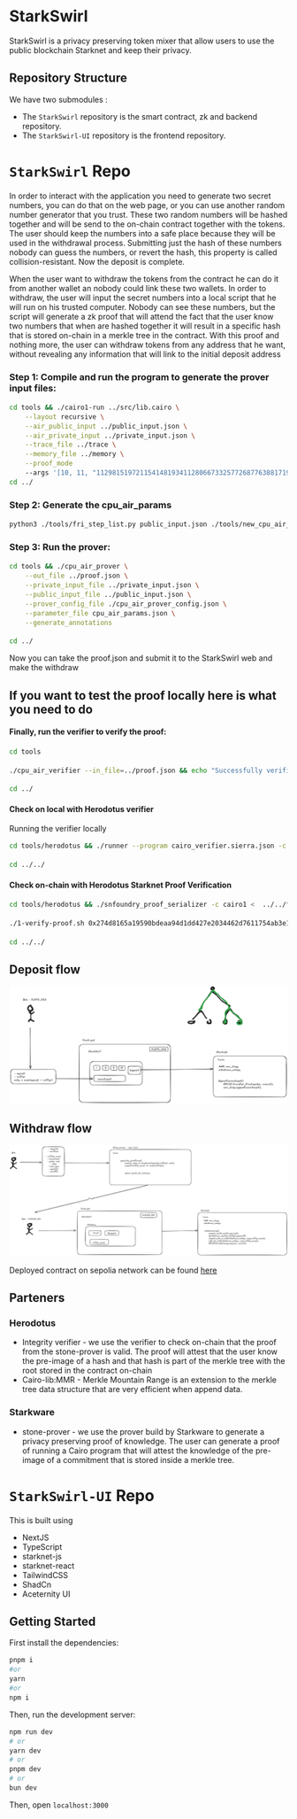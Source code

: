 # StarkSwirl

StarkSwirl is a privacy preserving token mixer that allow users to use the public blockchain Starknet and keep their privacy.


## Repository Structure
We have two submodules :
- The `StarkSwirl` repository is the smart contract, zk and backend repository.
- The `StarkSwirl-UI` repository is the frontend repository.


# `StarkSwirl` Repo

In order to interact with the application you need to generate two secret numbers, you can do that on the web page, or you can use another random number generator that you trust. These two random numbers will be hashed together and will be send to the on-chain contract together with the tokens. The user should keep the numbers into a safe place because they will be used in the withdrawal process. Submitting just the hash of these numbers nobody can guess the numbers, or revert the hash, this property is called collision-resistant. Now the deposit is complete.

When the user want to withdraw the tokens from the contract he can do it from another wallet an nobody could link these two wallets. In order to withdraw, the user will input the secret numbers into a local script that he will run on his trusted computer. Nobody can see these numbers, but the script will generate a zk proof that will attend the fact that the user know two numbers that when are hashed together it will result in a specific hash that is stored on-chain in a merkle tree in the contract.
With this proof and nothing more, the user can withdraw tokens from any address that he want, without revealing any information that will link to the initial deposit address

### Step 1: Compile and run the program to generate the prover input files:
```bash
cd tools && ./cairo1-run ../src/lib.cairo \
    --layout recursive \
    --air_public_input ../public_input.json \
    --air_private_input ../private_input.json \
    --trace_file ../trace \
    --memory_file ../memory \
    --proof_mode
    --args '[10, 11, "1129815197211541481934112806673325772687763881719835256646064516195041515616", "2786116088662035069066189777680990419908396521409751409107279532930231316343", "1715556295878999972957474070461491436465516895623517391664966219403971354436", 1, 8, ["1953494062994346031473676762198846975365628378496072945247633132004575093152", "126113334767614658176188594640568076708777092902948464648204141774749582367"], ["2786116088662035069066189777680990419908396521409751409107279532930231316343", "3144957507973559441671210571674558258320337923190994230670584137810138721781"]]'
cd ../
```

### Step 2: Generate the cpu_air_params
```bash
python3 ./tools/fri_step_list.py public_input.json ./tools/new_cpu_air_params.json
```

### Step 3: Run the prover:

```bash
cd tools && ./cpu_air_prover \
    --out_file ../proof.json \
    --private_input_file ../private_input.json \
    --public_input_file ../public_input.json \
    --prover_config_file ./cpu_air_prover_config.json \
    --parameter_file cpu_air_params.json \
    --generate_annotations

cd ../
```
Now you can take the proof.json and submit it to the StarkSwirl web and make the withdraw


## If you want to test the proof locally here is what you need to do

#### Finally, run the verifier to verify the proof:
```bash
cd tools

./cpu_air_verifier --in_file=../proof.json && echo "Successfully verified example proof."

cd ../
```


#### Check on local with Herodotus verifier

Running the verifier locally

```bash
cd tools/herodotus && ./runner --program cairo_verifier.sierra.json -c cairo1 < ../../proof.json

cd ../../
```


#### Check on-chain with Herodotus Starknet Proof Verification
```bash
cd tools/herodotus && ./snfoundry_proof_serializer -c cairo1 <  ../../fibonacci_proof.json > ../../calldata

./1-verify-proof.sh 0x274d8165a19590bdeaa94d1dd427e2034462d7611754ab3e15714a908c60df7 ../../calldata

cd ../../
```


## Deposit flow

![Deposit](Deposit.png)

## Withdraw flow
![Withdraw](Withdraw.png)


Deployed contract on sepolia network can be found [here](https://sepolia.starkscan.co/contract/0x0251a03effbd84af6def3138a41f338ffc1dc196c07ccdeb3405b3c55e21c85a#overview)


## Parteners 
### Herodotus
 - Integrity verifier - we use the verifier to check on-chain that the proof from the stone-prover is valid. The proof will attest that the user know the pre-image of a hash and that hash is part of the merkle tree with the root stored in the contract on-chain
 - Cairo-lib:MMR - Merkle Mountain Range is an extension to the merkle tree data structure that are very efficient when append data.

### Starkware
 - stone-prover - we use the prover build by Starkware to generate a privacy preserving proof of knowledge. The user can generate a proof of running a Cairo program that will attest the knowledge of the pre-image of a commitment that is stored inside a merkle tree.


# `StarkSwirl-UI` Repo

This is built using
- NextJS
- TypeScript
- starknet-js
- starknet-react
- TailwindCSS
- ShadCn
- Aceternity UI
  
## Getting Started

First install the dependencies:

```bash
pnpm i
#or
yarn
#or
npm i
```
Then, run the development server:

```bash
npm run dev
# or
yarn dev
# or
pnpm dev
# or
bun dev
```

Then, open `localhost:3000`

